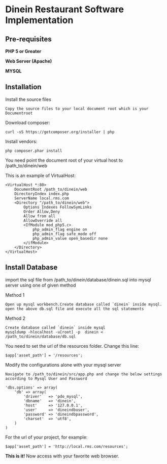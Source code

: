 Dinein Restaurant Software Implementation
=========================================

Pre-requisites
--------------

**PHP 5 or Greater**

**Web Server (Apache)**

**MYSQL**

Installation
------------

Install the source files

    Copy the source files to your local document root which is your Documentroot 

Download composer:

    curl -sS https://getcomposer.org/installer | php

Install vendors:

    php composer.phar install

You need point the document root of your virtual host to /path_to/dinein/web

This is an example of VirtualHost:

    <VirtualHost *:80>
        DocumentRoot /path_to/dinein/web
        DirectoryIndex index.php
        ServerName local.rms.com
        <Directory "/path_to/dinein/web">
            Options Indexes FollowSymLinks
            Order Allow,Deny
            Allow from all
            AllowOverride all
            <IfModule mod_php5.c>
                php_admin_flag engine on
                php_admin_flag safe_mode off
                php_admin_value open_basedir none
            </ifModule>
        </Directory>
    </VirtualHost>
    

Install Database
---------------------

import the sql file from /path_to/dinein/database/dinein.sql into mysql server using one of given method 

Method 1

    Open up mysql workbench.Create database called `dinein` inside mysql. open the above db.sql file and execute all the sql statements

Method 2

    Create database called `dinein` inside mysql
    mysqldump -hlocalhost -u[root] -p  dinein < /path_to/dinein/database/db.sql
    

You need to set the url of the resources folder.
Change this line:

    $app['asset_path'] = '/resources';

Modify the configurations alone with your mysql server
   
    Navigate to /path_to/dinein/src/app.php and change the below settings according to Mysql User and Password
    
    'dbs.options' => array(
        'db' => array(
            'driver'   => 'pdo_mysql',
            'dbname'   => 'dinein',
            'host'     => '127.0.0.1',
            'user'     => 'dineindbuser',
            'password' => 'dineindbpassword',
            'charset'  => 'utf8',
        )
    )

For the url of your project, for example:

    $app['asset_path'] = 'http://local.rms.com/resources';


**This is it!** Now access with your favorite web browser.